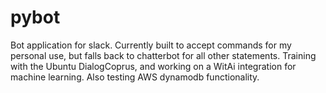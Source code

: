 # pybot
Bot application for slack. Currently built to accept commands for my personal use, but falls back to chatterbot for all other statements. Training with the Ubuntu DialogCoprus, and working on a WitAi integration for machine learning. Also testing AWS dynamodb functionality.
